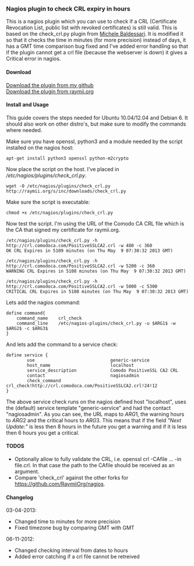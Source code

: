 ### Nagios plugin to check CRL expiry in hours


This is a nagios plugin which you can use to check if a CRL (Certificate Revocation List, public list with revoked certificates) is still valid. This is based on the check_crl.py plugin from [Michele Baldessari](http://acksyn.org/?p=690). It is modified it so that it checks the time in minutes (for more precision) instead of days, it has a GMT time comparison bug fixed and I've added error handling so that if the plugin cannot get a crl file (because the webserver is down) it gives a Critical error in nagios.

#### Download

[Download the plugin from my github](https://github.com/RaymiiOrg/nagios)  
[Download the plugin from raymii.org](https://raymii.org/s/inc/downloads/check_crl.py)  

#### Install and Usage

This guide covers the steps needed for Ubuntu 10.04/12.04 and Debian 6. It should also work on other distro's, but make sure to modify the commands where needed. 

Make sure you have openssl, python3 and a module needed by the script installed on the nagios host:

    apt-get install python3 openssl python-m2crypto

Now place the script on the host. I've placed in */etc/nagios/plugins/check_crl.py*.

    wget -O /etc/nagios/plugins/check_crl.py http://raymii.org/s/inc/downloads/check_crl.py

Make sure the script is executable:

    chmod +x /etc/nagios/plugins/check_crl.py

Now test the script. I'm using the URL of the Comodo CA CRL file which is the CA that signed my certificate for raymii.org.


    /etc/nagios/plugins/check_crl.py -h http://crl.comodoca.com/PositiveSSLCA2.crl -w 480 -c 360
    OK CRL Expires in 5109 minutes (on Thu May  9 07:30:32 2013 GMT)

    /etc/nagios/plugins/check_crl.py -h http://crl.comodoca.com/PositiveSSLCA2.crl -w 5200 -c 360
    WARNING CRL Expires in 5108 minutes (on Thu May  9 07:30:32 2013 GMT)

    /etc/nagios/plugins/check_crl.py -h http://crl.comodoca.com/PositiveSSLCA2.crl -w 5000 -c 5300
    CRITICAL CRL Expires in 5108 minutes (on Thu May  9 07:30:32 2013 GMT)

Lets add the nagios command:

    define command{
        command_name    crl_check
        command_line    /etc/nagios-plugins/check_crl.py -u $ARG1$ -w $ARG2$ -c $ARG3$
    }

And lets add the command to a service check:

    define service {
            use                             generic-service
            host_name                       localhost
            service_description             Comodo PositiveSSL CA2 CRL
            contact                         nagiosadmin                 
            check_command                   crl_check!http://crl.comodoca.com/PositiveSSLCA2.crl!24!12
    }

The above service check runs on the nagios defined host "localhost", uses the (default) service template "generic-service" and had the contact "nagiosadmin". As you can see, the URL maps to $ARG1$, the warning hours to $ARG2$ and the critical hours to $ARG3$. This means that if the field *"Next Update:"* is less then 8 hours in the future you get a warning and if it is less then 6 hours you get a critical.

#### TODOS

- Optionally allow to fully validate the CRL, i.e. openssl crl -CAfile ... -in file.crl. In that case the path to the CAfile should be received as an argument.
- Compare 'check_crl' against the other forks for https://github.com/RaymiiOrg/nagios.

#### Changelog

03-04-2013:
- Changed time to minutes for more precision
- Fixed timezone bug by comparing GMT with GMT

06-11-2012:
- Changed checking interval from dates to hours
- Added error catching if a crl file cannot be retreived
